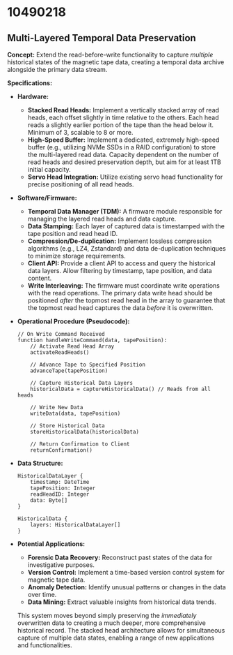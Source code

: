 # 10490218

## Multi-Layered Temporal Data Preservation

**Concept:** Extend the read-before-write functionality to capture *multiple* historical states of the magnetic tape data, creating a temporal data archive alongside the primary data stream.

**Specifications:**

*   **Hardware:**
    *   **Stacked Read Heads:** Implement a vertically stacked array of read heads, each offset slightly in time relative to the others.  Each head reads a slightly earlier portion of the tape than the head below it. Minimum of 3, scalable to 8 or more.
    *   **High-Speed Buffer:** Implement a dedicated, extremely high-speed buffer (e.g., utilizing NVMe SSDs in a RAID configuration) to store the multi-layered read data.  Capacity dependent on the number of read heads and desired preservation depth, but aim for at least 1TB initial capacity.
    *   **Servo Head Integration:** Utilize existing servo head functionality for precise positioning of all read heads.
*   **Software/Firmware:**
    *   **Temporal Data Manager (TDM):** A firmware module responsible for managing the layered read heads and data capture.
    *   **Data Stamping:**  Each layer of captured data is timestamped with the tape position and read head ID.
    *   **Compression/De-duplication:** Implement lossless compression algorithms (e.g., LZ4, Zstandard) and data de-duplication techniques to minimize storage requirements.
    *   **Client API:** Provide a client API to access and query the historical data layers.  Allow filtering by timestamp, tape position, and data content.
    *   **Write Interleaving:** The firmware must coordinate write operations with the read operations. The primary data write head should be positioned *after* the topmost read head in the array to guarantee that the topmost read head captures the data *before* it is overwritten.
*   **Operational Procedure (Pseudocode):**

    ```
    // On Write Command Received
    function handleWriteCommand(data, tapePosition):
        // Activate Read Head Array
        activateReadHeads()

        // Advance Tape to Specified Position
        advanceTape(tapePosition)

        // Capture Historical Data Layers
        historicalData = captureHistoricalData() // Reads from all heads

        // Write New Data
        writeData(data, tapePosition)

        // Store Historical Data
        storeHistoricalData(historicalData)

        // Return Confirmation to Client
        returnConfirmation()
    ```

*   **Data Structure:**

    ```
    HistoricalDataLayer {
        timestamp: DateTime
        tapePosition: Integer
        readHeadID: Integer
        data: Byte[]
    }

    HistoricalData {
        layers: HistoricalDataLayer[]
    }
    ```

*   **Potential Applications:**
    *   **Forensic Data Recovery:**  Reconstruct past states of the data for investigative purposes.
    *   **Version Control:** Implement a time-based version control system for magnetic tape data.
    *   **Anomaly Detection:** Identify unusual patterns or changes in the data over time.
    *   **Data Mining:** Extract valuable insights from historical data trends.

    This system moves beyond simply preserving the *immediately* overwritten data to creating a much deeper, more comprehensive historical record.  The stacked head architecture allows for simultaneous capture of multiple data states, enabling a range of new applications and functionalities.